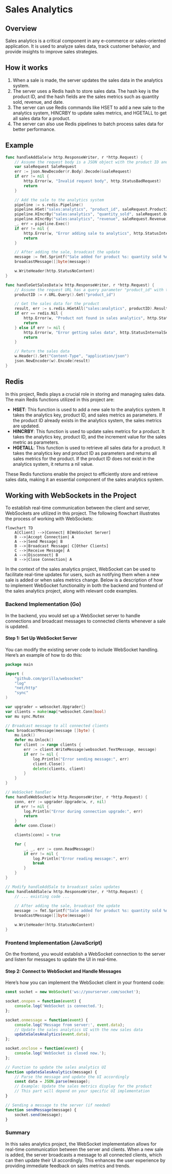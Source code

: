 # Sales Analytics

## Overview
Sales analytics is a critical component in any e-commerce or sales-oriented application. It is used to analyze sales data, track customer behavior, and provide insights to improve sales strategies.

## How it works
1. When a sale is made, the server updates the sales data in the analytics system.
2. The server uses a Redis hash to store sales data. The hash key is the product ID, and the hash fields are the sales metrics such as quantity sold, revenue, and date.
3. The server can use Redis commands like HSET to add a new sale to the analytics system, HINCRBY to update sales metrics, and HGETALL to get all sales data for a product.
4. The server can also use Redis pipelines to batch process sales data for better performance.

## Example
```go
func handleAddSale(w http.ResponseWriter, r *http.Request) {
    // Assume the request body is a JSON object with the product ID and sales metrics
    var saleRequest SaleRequest
    err := json.NewDecoder(r.Body).Decode(&saleRequest)
    if err != nil {
        http.Error(w, "Invalid request body", http.StatusBadRequest)
        return
    }

    // Add the sale to the analytics system
    pipeline := s.redis.Pipeline()
    pipeline.HSet("sales:analytics", "product_id", saleRequest.ProductID)
    pipeline.HIncrBy("sales:analytics", "quantity_sold", saleRequest.QuantitySold)
    pipeline.HIncrBy("sales:analytics", "revenue", saleRequest.Revenue)
    _, err = pipeline.Exec()
    if err != nil {
        http.Error(w, "Error adding sale to analytics", http.StatusInternalServerError)
        return
    }

    // After adding the sale, broadcast the update
    message := fmt.Sprintf("Sale added for product %s: quantity sold %d, revenue %d", saleRequest.ProductID, saleRequest.QuantitySold, saleRequest.Revenue)
    broadcastMessage([]byte(message))

    w.WriteHeader(http.StatusNoContent)
}

func handleGetSalesData(w http.ResponseWriter, r *http.Request) {
    // Assume the request URL has a query parameter "product_id" with the product ID
    productID := r.URL.Query().Get("product_id")

    // Get the sales data for the product
    result, err := s.redis.HGetAll("sales:analytics", productID).Result()
    if err == redis.Nil {
        http.Error(w, "Product not found in sales analytics", http.StatusNotFound)
        return
    } else if err != nil {
        http.Error(w, "Error getting sales data", http.StatusInternalServerError)
        return
    }

    // Return the sales data
    w.Header().Set("Content-Type", "application/json")
    json.NewEncoder(w).Encode(result)
}
```

## Redis
In this project, Redis plays a crucial role in storing and managing sales data. The main Redis functions utilized in this project are:

*   **HSET**: This function is used to add a new sale to the analytics system. It takes the analytics key, product ID, and sales metrics as parameters. If the product ID already exists in the analytics system, the sales metrics are updated.
*   **HINCRBY**: This function is used to update sales metrics for a product. It takes the analytics key, product ID, and the increment value for the sales metric as parameters.
*   **HGETALL**: This function is used to retrieve all sales data for a product. It takes the analytics key and product ID as parameters and returns all sales metrics for the product. If the product ID does not exist in the analytics system, it returns a nil value.

These Redis functions enable the project to efficiently store and retrieve sales data, making it an essential component of the sales analytics system.


## Working with WebSockets in the Project

To establish real-time communication between the client and server, WebSockets are utilized in this project. The following flowchart illustrates the process of working with WebSockets:

```mermaid
flowchart TD
    A[Client] -->|Connect| B[WebSocket Server]
    B -->|Accept Connection| A
    A -->|Send Message| B
    B -->|Broadcast Message| C[Other Clients]
    C -->|Receive Message| A
    A -->|Disconnect| B
    B -->|Close Connection| A
```

In the context of the sales analytics project, WebSocket can be used to facilitate real-time updates for users, such as notifying them when a new sale is added or when sales metrics change. Below is a description of how to implement WebSocket functionality in both the backend and frontend of the sales analytics project, along with relevant code examples.


### Backend Implementation (Go)
In the backend, you would set up a WebSocket server to handle connections and broadcast messages to connected clients whenever a sale is updated.

#### Step 1: Set Up WebSocket Server
You can modify the existing server code to include WebSocket handling. Here’s an example of how to do this:

```go
package main

import (
	"github.com/gorilla/websocket"
	"log"
	"net/http"
	"sync"
)

var upgrader = websocket.Upgrader{}
var clients = make(map[*websocket.Conn]bool)
var mu sync.Mutex

// Broadcast message to all connected clients
func broadcastMessage(message []byte) {
	mu.Lock()
	defer mu.Unlock()
	for client := range clients {
		err := client.WriteMessage(websocket.TextMessage, message)
		if err != nil {
			log.Println("Error sending message:", err)
			client.Close()
			delete(clients, client)
		}
	}
}

// WebSocket handler
func handleWebSocket(w http.ResponseWriter, r *http.Request) {
	conn, err := upgrader.Upgrade(w, r, nil)
	if err != nil {
		log.Println("Error during connection upgrade:", err)
		return
	}
	defer conn.Close()

	clients[conn] = true

	for {
		_, _, err := conn.ReadMessage()
		if err != nil {
			log.Println("Error reading message:", err)
			break
		}
	}
}

// Modify handleAddSale to broadcast sales updates
func handleAddSale(w http.ResponseWriter, r *http.Request) {
	// ... existing code ...
	
	// After adding the sale, broadcast the update
	message := fmt.Sprintf("Sale added for product %s: quantity sold %d, revenue %d", saleRequest.ProductID, saleRequest.QuantitySold, saleRequest.Revenue)
	broadcastMessage([]byte(message))

	w.WriteHeader(http.StatusNoContent)
}
```

### Frontend Implementation (JavaScript)

On the frontend, you would establish a WebSocket connection to the server and listen for messages to update the UI in real-time.

#### Step 2: Connect to WebSocket and Handle Messages

Here’s how you can implement the WebSocket client in your frontend code:

```javascript
const socket = new WebSocket('ws://yourserver.com/socket');

socket.onopen = function(event) {
	console.log('WebSocket is connected.');
};

socket.onmessage = function(event) {
	console.log('Message from server:', event.data);
	// Update the sales analytics UI with the new sales data
	updateSalesAnalytics(event.data);
};

socket.onclose = function(event) {
	console.log('WebSocket is closed now.');
};

// Function to update the sales analytics UI
function updateSalesAnalytics(message) {
	// Parse the message and update the UI accordingly
	const data = JSON.parse(message);
	// Example: Update the sales metrics display for the product
	// This part will depend on your specific UI implementation
}

// Sending a message to the server (if needed)
function sendMessage(message) {
	socket.send(message);
}
```

### Summary

In this sales analytics project, the WebSocket implementation allows for real-time communication between the server and clients. When a new sale is added, the server broadcasts a message to all connected clients, which can then update their UI accordingly. This enhances the user experience by providing immediate feedback on sales metrics and trends.

